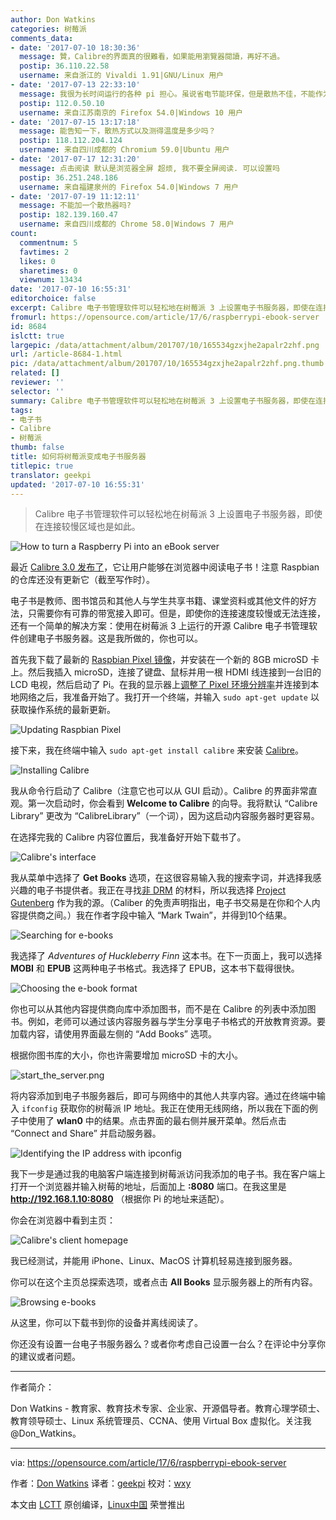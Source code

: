 ```yaml
---
author: Don Watkins
categories: 树莓派
comments_data:
- date: '2017-07-10 18:30:36'
  message: 贊，Calibre的界面真的很難看，如果能用瀏覽器閱讀，再好不過。
  postip: 36.110.22.58
  username: 来自浙江的 Vivaldi 1.91|GNU/Linux 用户
- date: '2017-07-13 22:33:10'
  message: 我很为长时间运行的各种 pi 担心。虽说省电节能环保，但是散热不佳，不能作为运营级的产品长时间运行，有安全隐患。
  postip: 112.0.50.10
  username: 来自江苏南京的 Firefox 54.0|Windows 10 用户
- date: '2017-07-15 13:17:18'
  message: 能告知一下，散热方式以及测得温度是多少吗？
  postip: 118.112.204.124
  username: 来自四川成都的 Chromium 59.0|Ubuntu 用户
- date: '2017-07-17 12:31:20'
  message: 点击阅读 默认是浏览器全屏 超烦, 我不要全屏阅读. 可以设置吗
  postip: 36.251.248.186
  username: 来自福建泉州的 Firefox 54.0|Windows 7 用户
- date: '2017-07-19 11:12:11'
  message: 不能加一个散热器吗?
  postip: 182.139.160.47
  username: 来自四川成都的 Chrome 58.0|Windows 7 用户
count:
  commentnum: 5
  favtimes: 2
  likes: 0
  sharetimes: 0
  viewnum: 13434
date: '2017-07-10 16:55:31'
editorchoice: false
excerpt: Calibre 电子书管理软件可以轻松地在树莓派 3 上设置电子书服务器，即使在连接较慢区域也是如此。
fromurl: https://opensource.com/article/17/6/raspberrypi-ebook-server
id: 8684
islctt: true
largepic: /data/attachment/album/201707/10/165534gzxjhe2apalr2zhf.png
url: /article-8684-1.html
pic: /data/attachment/album/201707/10/165534gzxjhe2apalr2zhf.png.thumb.jpg
related: []
reviewer: ''
selector: ''
summary: Calibre 电子书管理软件可以轻松地在树莓派 3 上设置电子书服务器，即使在连接较慢区域也是如此。
tags:
- 电子书
- Calibre
- 树莓派
thumb: false
title: 如何将树莓派变成电子书服务器
titlepic: true
translator: geekpi
updated: '2017-07-10 16:55:31'
---
```



> 
> Calibre 电子书管理软件可以轻松地在树莓派 3 上设置电子书服务器，即使在连接较慢区域也是如此。
> 
> 
> 


![How to turn a Raspberry Pi into an eBook server](/data/attachment/album/201707/10/165534gzxjhe2apalr2zhf.png "How to turn a Raspberry Pi into an eBook server")


最近 [Calibre 3.0 发布了](https://the-digital-reader.com/2017/06/19/calibre-3-0-released/)，它让用户能够在浏览器中阅读电子书！注意 Raspbian 的仓库还没有更新它（截至写作时）。


电子书是教师、图书馆员和其他人与学生共享书籍、课堂资料或其他文件的好方法，只需要你有可靠的带宽接入即可。但是，即使你的连接速度较慢或无法连接，还有一个简单的解决方案：使用在树莓派 3 上运行的开源 Calibre 电子书管理软件创建电子书服务器。这是我所做的，你也可以。


首先我下载了最新的 [Raspbian Pixel 镜像](https://www.raspberrypi.org/downloads/raspbian/)，并安装在一个新的 8GB microSD 卡上。然后我插入 microSD，连接了键盘、鼠标并用一根 HDMI 线连接到一台旧的 LCD 电视，然后启动了 Pi。在我的显示器上[调整了 Pixel 环境分辨率](https://www.raspberrypi.org/forums/viewtopic.php?t=5851)并连接到本地网络之后，我准备开始了。我打开一个终端，并输入 `sudo apt-get update` 以获取操作系统的最新更新。


![Updating Raspbian Pixel](/data/attachment/album/201707/10/165535l1sqn73hrq158gkf.png "Updating Raspbian Pixel")


接下来，我在终端中输入 `sudo apt-get install calibre` 来安装 [Calibre](https://calibre-ebook.com/)。


![Installing Calibre](/data/attachment/album/201707/10/165535zjzehcinbip3yzsj.png "Installing Calibre")


我从命令行启动了 Calibre（注意它也可以从 GUI 启动）。Calibre 的界面非常直观。第一次启动时，你会看到 **Welcome to Calibre** 的向导。我将默认 “Calibre Library” 更改为 “CalibreLibrary”（一个词），因为这启动内容服务器时更容易。


在选择完我的 Calibre 内容位置后，我准备好开始下载书了。


![Calibre's interface](/data/attachment/album/201707/10/165536oq7i28ke2yt4wt5v.png "Calibre's interface")


我从菜单中选择了 **Get Books** 选项，在这很容易输入我的搜索字词，并选择我感兴趣的电子书提供者。我正在寻找[非 DRM](https://en.wikipedia.org/wiki/Digital_rights_management) 的材料，所以我选择 [Project Gutenberg](https://www.gutenberg.org/) 作为我的源。（Caliber 的免责声明指出，电子书交易是在你和个人内容提供商之间。）我在作者字段中输入 “Mark Twain”，并得到10个结果。


![Searching for e-books](/data/attachment/album/201707/10/165536tr91mrum3q38z3qh.png "Searching for e-books")


我选择了 *Adventures of Huckleberry Finn* 这本书。在下一页面上，我可以选择 **MOBI** 和 **EPUB** 这两种电子书格式。我选择了 EPUB，这本书下载得很快。


![Choosing the e-book format](/data/attachment/album/201707/10/165537webveak4ragiyg8i.png "Choosing the e-book format")


你也可以从其他内容提供商向库中添加图书，而不是在 Calibre 的列表中添加图书。例如，老师可以通过该内容服务器与学生分享电子书格式的开放教育资源。要加载内容，请使用界面最左侧的 “Add Books” 选项。


根据你图书库的大小，你也许需要增加 microSD 卡的大小。


![start_the_server.png](/data/attachment/album/201707/10/165538qlpf5ffz8bbbz66f.png)


将内容添加到电子书服务器后，即可与网络中的其他人共享内容。通过在终端中输入 `ifconfig` 获取你的树莓派 IP 地址。我正在使用无线网络，所以我在下面的例子中使用了 **wlan0** 中的结果。点击界面的最右侧并展开菜单。然后点击 “Connect and Share” 并启动服务器。


![Identifying the IP address with ipconfig](/data/attachment/album/201707/10/165538igj6zcgyfz7jz9cr.png "Identifying the IP address with ipconfig")


我下一步是通过我的电脑客户端连接到树莓派访问我添加的电子书。我在客户端上打开一个浏览器并输入树莓的地址，后面加上 **:8080** 端口。在我这里是 **<http://192.168.1.10:8080>** （根据你 Pi 的地址来适配）。


你会在浏览器中看到主页：


![Calibre's client homepage](/data/attachment/album/201707/10/165538v7144s17xx4j1c1x.png "Calibre's client homepage")


我已经测试，并能用 iPhone、Linux、MacOS 计算机轻易连接到服务器。


你可以在这个主页总探索选项，或者点击 **All Books** 显示服务器上的所有内容。


![Browsing e-books](/data/attachment/album/201707/10/165539r78ku0761l487l77.png "Browsing e-books")


从这里，你可以下载书到你的设备并离线阅读了。


你还没有设置一台电子书服务器么？或者你考虑自己设置一台么？在评论中分享你的建议或者问题。




---


作者简介：


Don Watkins - 教育家、教育技术专家、企业家、开源倡导者。教育心理学硕士、教育领导硕士、Linux 系统管理员、CCNA、使用 Virtual Box 虚拟化。关注我 @Don\_Watkins。




---


via: <https://opensource.com/article/17/6/raspberrypi-ebook-server>


作者：[Don Watkins](https://opensource.com/users/don-watkins) 译者：[geekpi](https://github.com/geekpi) 校对：[wxy](https://github.com/wxy)


本文由 [LCTT](https://github.com/LCTT/TranslateProject) 原创编译，[Linux中国](https://linux.cn/) 荣誉推出